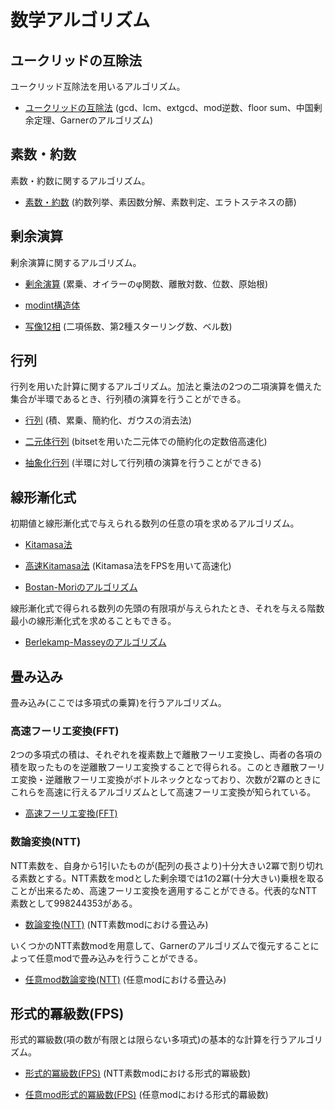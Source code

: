 # 数学アルゴリズム

## ユークリッドの互除法
ユークリッド互除法を用いるアルゴリズム。

- [ユークリッドの互除法](https://github.com/tokusakurai/Library/blob/main/Math-Algorithm/Euclid.hpp) (gcd、lcm、extgcd、mod逆数、floor sum、中国剰余定理、Garnerのアルゴリズム)

## 素数・約数
素数・約数に関するアルゴリズム。

- [素数・約数](https://github.com/tokusakurai/Library/blob/main/Math-Algorithm/Prime.hpp) (約数列挙、素因数分解、素数判定、エラトステネスの篩)

## 剰余演算
剰余演算に関するアルゴリズム。

- [剰余演算](https://github.com/tokusakurai/Library/blob/main/Math-Algorithm/Modulo.hpp) (累乗、オイラーのφ関数、離散対数、位数、原始根)

- [modint構造体](https://github.com/tokusakurai/Library/blob/main/Math-Algorithm/Mod_Int.hpp)

- [写像12相](https://github.com/tokusakurai/Library/blob/main/Math-Algorithm/Twelvefold_Way.hpp) (二項係数、第2種スターリング数、ベル数)

## 行列
行列を用いた計算に関するアルゴリズム。加法と乗法の2つの二項演算を備えた集合が半環であるとき、行列積の演算を行うことができる。

- [行列](https://github.com/tokusakurai/Library/blob/main/Math-Algorithm/Matrix.hpp) (積、累乗、簡約化、ガウスの消去法)

- [二元体行列](https://github.com/tokusakurai/Library/blob/main/Math-Algorithm/F2_Matrix.hpp) (bitsetを用いた二元体での簡約化の定数倍高速化)

- [抽象化行列](https://github.com/tokusakurai/Library/blob/main/Math-Algorithm/Abstract_Matrix.hpp) (半環に対して行列積の演算を行うことができる)

## 線形漸化式
初期値と線形漸化式で与えられる数列の任意の項を求めるアルゴリズム。

- [Kitamasa法](https://github.com/tokusakurai/Library/blob/main/Math-Algorithm/Kitamasa.hpp)

- [高速Kitamasa法](https://github.com/tokusakurai/Library/blob/main/Math-Algorithm/Fast_Kitamasa.hpp) (Kitamasa法をFPSを用いて高速化)

- [Bostan-Moriのアルゴリズム](https://github.com/tokusakurai/Library/blob/main/Math-Algorithm/Bostan_Mori.hpp)

線形漸化式で得られる数列の先頭の有限項が与えられたとき、それを与える階数最小の線形漸化式を求めることもできる。

- [Berlekamp-Masseyのアルゴリズム](https://github.com/tokusakurai/Library/blob/main/Math-Algorithm/Berlekamp_Massey.hpp)

## 畳み込み
畳み込み(ここでは多項式の乗算)を行うアルゴリズム。

### 高速フーリエ変換(FFT)
2つの多項式の積は、それぞれを複素数上で離散フーリエ変換し、両者の各項の積を取ったものを逆離散フーリエ変換することで得られる。このとき離散フーリエ変換・逆離散フーリエ変換がボトルネックとなっており、次数が2冪のときにこれらを高速に行えるアルゴリズムとして高速フーリエ変換が知られている。

- [高速フーリエ変換(FFT)](https://github.com/tokusakurai/Library/blob/main/Math-Algorithm/FFT.hpp)

### 数論変換(NTT)
NTT素数を、自身から1引いたものが(配列の長さより)十分大きい2冪で割り切れる素数とする。NTT素数をmodとした剰余環では1の2冪(十分大きい)乗根を取ることが出来るため、高速フーリエ変換を適用することができる。代表的なNTT素数として998244353がある。

- [数論変換(NTT)](https://github.com/tokusakurai/Library/blob/main/Math-Algorithm/NTT.hpp) (NTT素数modにおける畳込み)

いくつかのNTT素数modを用意して、Garnerのアルゴリズムで復元することによって任意modで畳み込みを行うことができる。

- [任意mod数論変換(NTT)](https://github.com/tokusakurai/Library/blob/main/Math-Algorithm/Arbitary_Mod_NTT.hpp) (任意modにおける畳込み)

## 形式的冪級数(FPS)
形式的冪級数(項の数が有限とは限らない多項式)の基本的な計算を行うアルゴリズム。

- [形式的冪級数(FPS)](https://github.com/tokusakurai/Library/blob/main/Math-Algorithm/FPS.hpp) (NTT素数modにおける形式的冪級数)

- [任意mod形式的冪級数(FPS)](https://github.com/tokusakurai/Library/blob/main/Math-Algorithm/Arbitary_Mod_FPS.hpp) (任意modにおける形式的羃級数)
